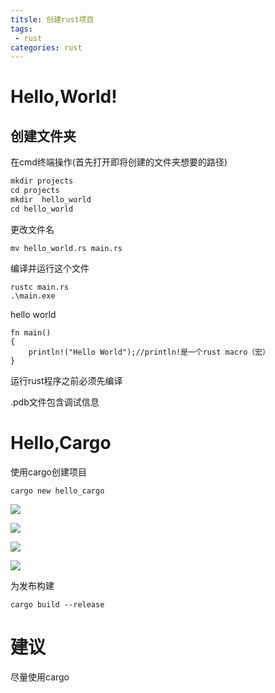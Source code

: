 ```yaml
---
titsle: 创建rust项目
tags:
 - rust
categories: rust
---
```


# Hello,World!

## 创建文件夹

在cmd终端操作(首先打开即将创建的文件夹想要的路径)

```cpp
mkdir projects
cd projects
mkdir  hello_world
cd hello_world
```

更改文件名

```
mv hello_world.rs main.rs
```

编译并运行这个文件

```
rustc main.rs
.\main.exe
```

hello world

```
fn main()
{
    println!("Hello World");//println!是一个rust macro（宏）
}
```

运行rust程序之前必须先编译

.pdb文件包含调试信息

# Hello,Cargo

使用cargo创建项目

```
cargo new hello_cargo
```

![](https://johnstar666.oss-cn-guangzhou.aliyuncs.com/20241022210358.png)

![](https://johnstar666.oss-cn-guangzhou.aliyuncs.com/20241022210432.png)

![](https://johnstar666.oss-cn-guangzhou.aliyuncs.com/20241022210632.png)

![](https://johnstar666.oss-cn-guangzhou.aliyuncs.com/20241022210743.png)

为发布构建

```
cargo build --release
```

# 建议

尽量使用cargo